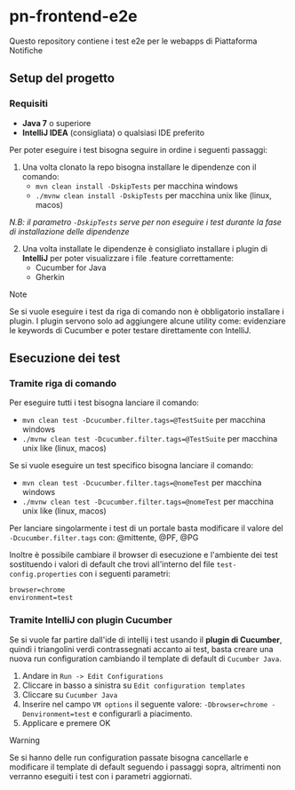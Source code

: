 # pn-frontend-e2e

Questo repository contiene i test e2e per le webapps di Piattaforma Notifiche

## Setup del progetto

### Requisiti

- **Java 7** o superiore
- **IntelliJ IDEA** (consigliata) o qualsiasi IDE preferito

Per poter eseguire i test bisogna seguire in ordine i seguenti passaggi:

1. Una volta clonato la repo bisogna installare le dipendenze con il comando:
    - `mvn clean install -DskipTests` per macchina windows
    - `./mvnw clean install -DskipTests` per macchina unix like (linux, macos)

_N.B: il parametro `-DskipTests` serve per non eseguire i test durante la fase di installazione delle dipendenze_

2. Una volta installate le dipendenze è consigliato installare i plugin di **IntelliJ** per poter visualizzare i file
   .feature
   correttamente:
    - Cucumber for Java
    - Gherkin

> [!NOTE]
> Se si vuole eseguire i test da riga di comando non è obbligatorio installare i plugin.
> I plugin servono solo ad aggiungere alcune utility come: evidenziare le keywords di Cucumber e poter testare
> direttamente con IntelliJ.

## Esecuzione dei test

### Tramite riga di comando

Per eseguire tutti i test bisogna lanciare il comando:

- `mvn clean test -Dcucumber.filter.tags=@TestSuite` per macchina windows
- `./mvnw clean test -Dcucumber.filter.tags=@TestSuite` per macchina unix like (linux, macos)

Se si vuole eseguire un test specifico bisogna lanciare il comando:

- `mvn clean test -Dcucumber.filter.tags=@nomeTest` per macchina windows
- `./mvnw clean test -Dcucumber.filter.tags=@nomeTest` per macchina unix like (linux, macos)

Per lanciare singolarmente i test di un portale basta modificare il valore del `-Dcucumber.filter.tags` con: @mittente,
@PF, @PG

Inoltre è possibile cambiare il browser di esecuzione e l'ambiente dei test sostituendo i valori di default
che trovi
all'interno del file `test-config.properties` con i seguenti parametri:

```
browser=chrome
environment=test
```

### Tramite IntelliJ con plugin Cucumber

Se si vuole far partire dall'ide di intellij i test usando il **plugin di Cucumber**, quindi i triangolini verdi
contrassegnati accanto ai test, basta creare una nuova run
configuration cambiando il template di
default di `Cucumber Java`.

1. Andare in `Run -> Edit Configurations`
2. Cliccare in basso a sinistra su `Edit configuration templates`
3. Cliccare su `Cucumber Java`
4. Inserire nel campo `VM options` il seguente valore: `-Dbrowser=chrome -Denvironment=test` e configurarli a
   piacimento.
5. Applicare e premere OK

> [!WARNING]
> Se si hanno delle run configuration passate bisogna cancellarle e modificare il template di default seguendo i
> passaggi sopra,
> altrimenti non verranno eseguiti i test con i parametri aggiornati.


